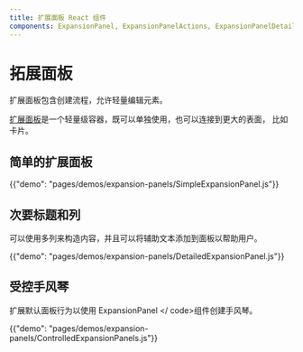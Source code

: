 ```yaml
---
title: 扩展面板 React 组件
components: ExpansionPanel, ExpansionPanelActions, ExpansionPanelDetails, ExpansionPanelSummary
---
```

# 拓展面板

<p class="description">扩展面板包含创建流程，允许轻量编辑元素。</p>

[扩展面板](https://material.io/archive/guidelines/components/expansion-panels.html)是一个轻量级容器，既可以单独使用，也可以连接到更大的表面， 比如卡片。

## 简单的扩展面板

{{"demo": "pages/demos/expansion-panels/SimpleExpansionPanel.js"}}

## 次要标题和列

可以使用多列来构造内容，并且可以将辅助文本添加到面板以帮助用户。

{{"demo": "pages/demos/expansion-panels/DetailedExpansionPanel.js"}}

## 受控手风琴

扩展默认面板行为以使用 ExpansionPanel </ code>组件创建手风琴。</p>

<p>{{"demo": "pages/demos/expansion-panels/ControlledExpansionPanels.js"}}</p>
